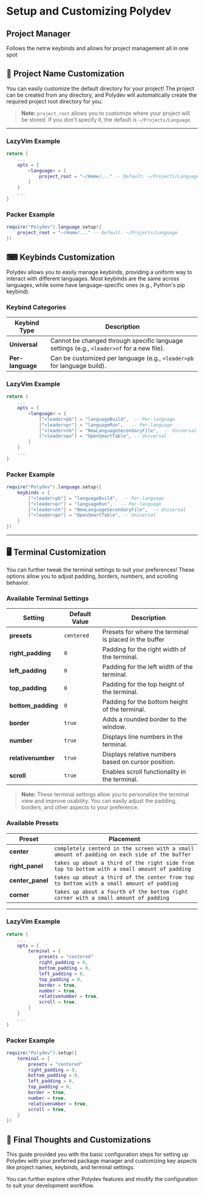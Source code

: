 # Setup and Customizing Polydev

## Project Manager
Follows the netrw keybinds and allows for project management all in one spot

## 🔧 Project Name Customization
You can easily customize the default directory for your project! The project can be created from any directory, and Polydev will automatically create the required project root directory for you.

> **Note:** `project_root` allows you to customize where your project will be stored. If you don't specify it, the default is `~/Projects/Language`.

---
### LazyVim Example

```lua
return {
    ...
    opts = {
        <language> = {
            project_root = "~/Home/..." -- Default: ~/Projects/Language
        }
    }
    ...
}
```

### Packer Example

```lua
require("Polydev").language.setup({
    project_root = "~/Home/..." -- Default: ~/Projects/Language
})
```

## ⌨ Keybinds Customization
Polydev allows you to easily manage keybinds, providing a uniform way to interact with different languages. Most keybinds are the same across languages, while some have language-specific ones (e.g., Python's pip keybind).

### Keybind Categories
| Keybind Type      | Description                                      |
|-------------------|--------------------------------------------------|
| **Universal**     | Cannot be changed through specific language settings (e.g., `<leader>nf` for a new file). |
| **Per-language**  | Can be customized per language (e.g., `<leader>pb` for language build). |

### LazyVim Example

```lua
return {
    ...
    opts = {
        <language> = {
            ["<leader>pb"] = "languageBuild",  -- Per-language
            ["<leader>pr"] = "languageRun",   -- Per-language
            ["<leader>nh"] = "NewLanguageSecondaryFile",  -- Universal
            ["<leader>po"] = "OpenSmartTable", -- Universal
        }
    }
    ...
}
```

### Packer Example

```lua
require("Polydev").language.setup({
    keybinds = {
        ["<leader>pb"] = "languageBuild",  -- Per-language
        ["<leader>pr"] = "languageRun",   -- Per-language
        ["<leader>nh"] = "NewLanguageSecondaryFile",  -- Universal
        ["<leader>po"] = "OpenSmartTable", -- Universal
    }
})
```

---

## 🖥 Terminal Customization
You can further tweak the terminal settings to suit your preferences! These options allow you to adjust padding, borders, numbers, and scrolling behavior.

### Available Terminal Settings
| Setting          | Default Value   | Description                                             |
|------------------|-----------------|---------------------------------------------------------|
| **presets**       | `centered`      | Presets for where the terminal is placed in the buffer  |
| **right_padding** | `0`             | Padding for the right width of the terminal.            |
| **left_padding**  | `0`             | Padding for the left width of the terminal.             |
| **top_padding**   | `0`             | Padding for the top height of the terminal.             |
| **bottom_padding**| `0`             | Padding for the bottom height of the terminal.          |
| **border**        | `true`          | Adds a rounded border to the window.                    |
| **number**        | `true`          | Displays line numbers in the terminal.                  |
| **relativenumber**| `true`          | Displays relative numbers based on cursor position.     |
| **scroll**        | `true`          | Enables scroll functionality in the terminal.           |

> **Note:** These terminal settings allow you to personalize the terminal view and improve usability. You can easily adjust the padding, borders, and other aspects to your preference.

### Available Presets
| Preset | Placement |
|--------|-----------|
| **center** | `completely centerd in the screen with a small amount of padding on each side of the buffer` |
| **right_panel** | `takes up about a third of the right side from top to bottom with a small amount of padding` |
| **center_panel** | `takes up about a third of the center from top to bottom with a small amount of padding` |
| **corner** | `takes up about a fourth of the bottom right corner with a small amount of padding` |

---
### LazyVim Example

```lua
return {
    ...
    opts = {
        terminal = {
            presets = "centered"
            right_padding = 0,
            bottom_padding = 0,
            left_padding = 0,
            top_padding = 0,
            border = true,
            number = true,
            relativenumber = true,
            scroll = true,
        }
    }
    ...
}
```

### Packer Example

```lua
require("Polydev").setup({
    terminal = {
        presets = "centered"
        right_padding = 0,
        bottom_padding = 0,
        left_padding = 0,
        top_padding = 0,
        border = true,
        number = true,
        relativenumber = true,
        scroll = true,
    }
})
```

## 🚀 Final Thoughts and Customizations
This guide provided you with the basic configuration steps for setting up Polydev with your preferred package manager and customizing key aspects like project names, keybinds, and terminal settings.

You can further explore other Polydev features and modify the configuration to suit your development workflow.
